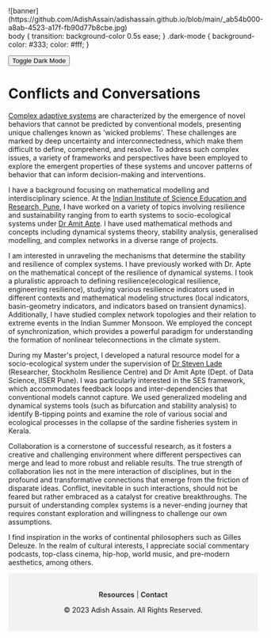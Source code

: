 <div style="float:left; padding-right:20px;">
    ![banner](https://github.com/AdishAssain/adishassain.github.io/blob/main/_ab54b000-a8ab-4523-a17f-fb90d77b8cbe.jpg)
</div>

<script>
function toggleDarkMode() {
    var element = document.body;
    element.classList.toggle("dark-mode");
}
</script>

body {
    transition: background-color 0.5s ease;
}
.dark-mode {
    background-color: #333;
    color: #fff;
}

<button onclick="toggleDarkMode()">Toggle Dark Mode</button>


# Conflicts and Conversations

[Complex adaptive systems](https://www.youtube.com/watch?v=BfnY9gn6ktk) are characterized by the emergence of novel behaviors that cannot be predicted by conventional models, presenting unique challenges known as 'wicked problems'. These challenges are marked by deep uncertainty and interconnectedness, which make them difficult to define, comprehend, and resolve.  To address such complex issues, a variety of frameworks and perspectives have been employed to explore the emergent properties of these systems and uncover patterns of behavior that can inform decision-making and interventions.

I have a background focusing on mathematical modelling and interdisciplinary science. At the [Indian Institute of Science Education and Research, Pune](https://www.iiserpune.ac.in/), I have worked on a variety of topics involving resilience and sustainability ranging from to earth systems to socio-ecological systems under [Dr Amit Apte](https://icts.res.in/people/amit-apte).  I have used mathematical methods and concepts including dynamical systems theory, stability analysis, generalised modelling, and complex networks  in a diverse range of projects. 


I am interested in unraveling the mechanisms that determine the stability and resilience of complex systems. I have previously worked with Dr. Apte on the mathematical concept of the resilience of dynamical systems. I took a pluralistic approach to defining resilience(ecological resilience, engineering resilience), studying various resilience indicators used in different contexts and mathematical modeling structures (local indicators, basin-geometry indicators, and indicators based on transient dynamics). Additionally, I have studied complex network topologies and their relation to extreme events in the Indian Summer Monsoon. We employed the concept of synchronization, which provides a powerful paradigm for understanding the formation of nonlinear teleconnections in the climate system.

During my Master's project, I developed a natural resource model for a socio-ecological system under the supervision of [Dr Steven Lade](https://www.stockholmresilience.org/meet-our-team/staff/2012-11-14-lade.html) (Researcher, Stockholm Resilience Centre) and Dr Amit Apte (Dept. of Data Science, IISER Pune). I was particularly interested in the SES framework, which accommodates feedback loops and inter-dependencies that conventional models cannot capture. We used generalized modeling and dynamical systems tools (such as bifurcation and stability analysis) to identify B-tipping points and examine the role of various social and ecological processes in the collapse of the sardine fisheries system in Kerala.


Collaboration is a cornerstone of successful research, as it fosters a creative and challenging environment where different perspectives can merge and lead to more robust and reliable results. The true strength of collaboration lies not in the mere interaction of disciplines, but in the profound and transformative connections that emerge from the friction of disparate ideas. Conflict, inevitable in such interactions, should not be feared but rather embraced as a catalyst for creative breakthroughs. The pursuit of understanding complex systems is a never-ending journey that requires constant exploration and willingness to challenge our own assumptions.


I find inspiration in the works of continental philosophers such as Gilles Deleuze. In the realm of cultural interests, I appreciate social commentary podcasts, top-class cinema, hip-hop, world music, and pre-modern aesthetics, among others.



<div style="background-color:#f2f2f2; padding: 20px; text-align: center;">
    <p>
        <a href="{{ '/resources.html' | relative_url }}" style="color: #333; text-decoration: none; font-weight: bold;">Resources</a>
        <span style="color: #333;"> | </span>
        <a href="{{ '/contact.html' | relative_url }}" style="color: #333; text-decoration: none; font-weight: bold;">Contact</a>
    </p>
    <p style="font-size: 14px;">&copy; 2023 Adish Assain. All Rights Reserved.</p>
</div>

